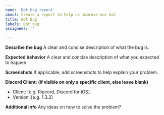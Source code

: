 ```yaml
---
name: 'Bot bug report'
about: Create a report to help us improve our bot
title: Bot Bug
labels: Bot bug
assignees: ''

---
```


**Describe the bug**
A clear and concise description of what the bug is.

**Expected behavior**
A clear and concise description of what you expected to happen.

**Screenshots**
If applicable, add screenshots to help explain your problem.

**Discord Client: (if visible on only a specific client, else leave blank)**
 - Client: [e.g. Ripcord, Discord for iOS]
 - Version: [e.g. 1.3.2]

**Additional info**
Any ideas on how to solve the problem?
